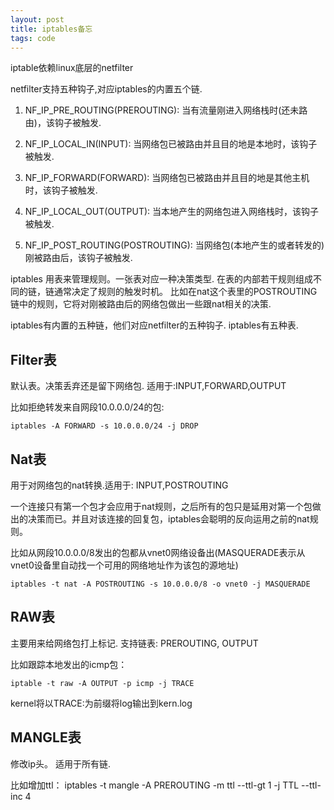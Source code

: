 ```yaml
---
layout: post
title: iptables备忘
tags: code
---
```


iptable依赖linux底层的netfilter

netfilter支持五种钩子,对应iptables的内置五个链.

1. NF_IP_PRE_ROUTING(PREROUTING):   当有流量刚进入网络栈时(还未路由)，该钩子被触发.

2. NF_IP_LOCAL_IN(INPUT): 当网络包已被路由并且目的地是本地时，该钩子被触发.

3. NF_IP_FORWARD(FORWARD): 当网络包已被路由并且目的地是其他主机时，该钩子被触发. 

4. NF_IP_LOCAL_OUT(OUTPUT): 当本地产生的网络包进入网络栈时，该钩子被触发.

5. NF_IP_POST_ROUTING(POSTROUTING): 当网络包(本地产生的或者转发的)刚被路由后，该钩子被触发.

iptables 用表来管理规则。一张表对应一种决策类型. 在表的内部若干规则组成不同的链，链通常决定了规则的触发时机。
比如在nat这个表里的POSTROUTING链中的规则，它将对刚被路由后的网络包做出一些跟nat相关的决策.

iptables有内置的五种链，他们对应netfilter的五种钩子.
iptables有五种表.

## Filter表

默认表。决策丢弃还是留下网络包. 适用于:INPUT,FORWARD,OUTPUT

比如拒绝转发来自网段10.0.0.0/24的包:

    iptables -A FORWARD -s 10.0.0.0/24 -j DROP

## Nat表

用于对网络包的nat转换.适用于: INPUT,POSTROUTING

一个连接只有第一个包才会应用于nat规则，之后所有的包只是延用对第一个包做出的决策而已。并且对该连接的回复包，iptables会聪明的反向运用之前的nat规则。

比如从网段10.0.0.0/8发出的包都从vnet0网络设备出(MASQUERADE表示从vnet0设备里自动找一个可用的网络地址作为该包的源地址)

    iptables -t nat -A POSTROUTING -s 10.0.0.0/8 -o vnet0 -j MASQUERADE


## RAW表 

主要用来给网络包打上标记. 支持链表: PREROUTING, OUTPUT

比如跟踪本地发出的icmp包：

    iptable -t raw -A OUTPUT -p icmp -j TRACE

kernel将以TRACE:为前缀将log输出到kern.log

## MANGLE表

修改ip头。 适用于所有链.

比如增加ttl：
 iptables -t mangle -A PREROUTING -m ttl --ttl-gt 1 -j TTL --ttl-inc 4

